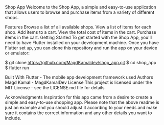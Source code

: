 Shop App
Welcome to the Shop App, a simple and easy-to-use application that allows users to browse and purchase items from a variety of different shops.

Features
Browse a list of all available shops.
View a list of items for each shop.
Add items to a cart.
View the total cost of items in the cart.
Purchase items in the cart.
Getting Started
To get started with the Shop App, you'll need to have Flutter installed on your development machine. Once you have Flutter set up, you can clone this repository and run the app on your device or emulator:


$ git clone https://github.com/MagdKamaldev/shop_app.git
$ cd shop_app
$ flutter run

Built With
Flutter - The mobile app development framework used
Authors
Magd Kamal - MagdKamalDev
License
This project is licensed under the MIT License - see the LICENSE.md file for details

Acknowledgments
Inspiration for this app came from a desire to create a simple and easy-to-use shopping app.
Please note that the above readme is just an example and you should adjust it according to your needs and make sure it contains the correct information and any other details you want to include.
